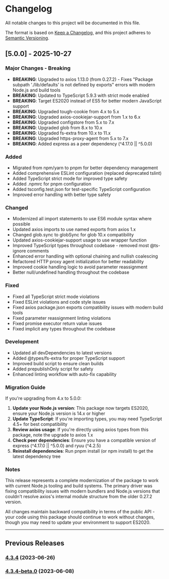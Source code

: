 # Changelog

All notable changes to this project will be documented in this file.

The format is based on [Keep a Changelog](https://keepachangelog.com/en/1.0.0/),
and this project adheres to [Semantic Versioning](https://semver.org/spec/v2.0.0.html).

## [5.0.0] - 2025-10-27

### Major Changes - Breaking

- **BREAKING**: Upgraded to axios 1.13.0 (from 0.27.2) - Fixes "Package subpath './lib/defaults' is not defined by exports" errors with modern Node.js and build tools
- **BREAKING**: Updated to TypeScript 5.9.3 with strict mode enabled
- **BREAKING**: Target ES2020 instead of ES5 for better modern JavaScript support
- **BREAKING**: Upgraded tough-cookie from 4.x to 5.x
- **BREAKING**: Upgraded axios-cookiejar-support from 1.x to 6.x
- **BREAKING**: Upgraded configstore from 5.x to 7.x
- **BREAKING**: Upgraded glob from 8.x to 10.x
- **BREAKING**: Upgraded fs-extra from 10.x to 11.x
- **BREAKING**: Upgraded https-proxy-agent from 5.x to 7.x
- **BREAKING**: Added express as a peer dependency (^4.17.0 || ^5.0.0)

### Added

- Migrated from npm/yarn to pnpm for better dependency management
- Added comprehensive ESLint configuration (replaced deprecated tslint)
- Added TypeScript strict mode for improved type safety
- Added .npmrc for pnpm configuration
- Added tsconfig.test.json for test-specific TypeScript configuration
- Improved error handling with better type safety

### Changed

- Modernized all import statements to use ES6 module syntax where possible
- Updated axios imports to use named exports from axios 1.x
- Changed glob.sync to globSync for glob 10.x compatibility
- Updated axios-cookiejar-support usage to use wrapper function
- Improved TypeScript types throughout codebase - removed most @ts-ignore comments
- Enhanced error handling with optional chaining and nullish coalescing
- Refactored HTTP proxy agent initialization for better readability
- Improved cookie handling logic to avoid parameter reassignment
- Better null/undefined handling throughout the codebase

### Fixed

- Fixed all TypeScript strict mode violations
- Fixed ESLint violations and code style issues
- Fixed axios package.json exports compatibility issues with modern build tools
- Fixed parameter reassignment linting violations
- Fixed promise executor return value issues
- Fixed implicit any types throughout the codebase

### Development

- Updated all devDependencies to latest versions
- Added @types/fs-extra for proper TypeScript support
- Improved build script to ensure clean builds
- Added prepublishOnly script for safety
- Enhanced linting workflow with auto-fix capability

### Migration Guide

If you're upgrading from 4.x to 5.0.0:

1. **Update your Node.js version**: This package now targets ES2020, ensure your Node.js version is 14.x or higher
2. **Update TypeScript**: If you're importing types, you may need TypeScript 4.5+ for best compatibility
3. **Review axios usage**: If you're directly using axios types from this package, note the upgrade to axios 1.x
4. **Check peer dependencies**: Ensure you have a compatible version of express (^4.17.0 || ^5.0.0) and ryuu (^4.2.5)
5. **Reinstall dependencies**: Run pnpm install (or npm install) to get the latest dependency tree

### Notes

This release represents a complete modernization of the package to work with current Node.js tooling and build systems. The primary driver was fixing compatibility issues with modern bundlers and Node.js versions that couldn't resolve axios's internal module structure from the older 0.27.2 version.

All changes maintain backward compatibility in terms of the public API - your code using this package should continue to work without changes, though you may need to update your environment to support ES2020.

---

## Previous Releases

### [4.3.4](https://github.com/DomoApps/ryuu-proxy/compare/v4.3.4-beta.0...v4.3.4) (2023-06-26)

### [4.3.4-beta.0](https://github.com/DomoApps/ryuu-proxy/compare/v3.1.0...v4.3.4-beta.0) (2023-06-08)
